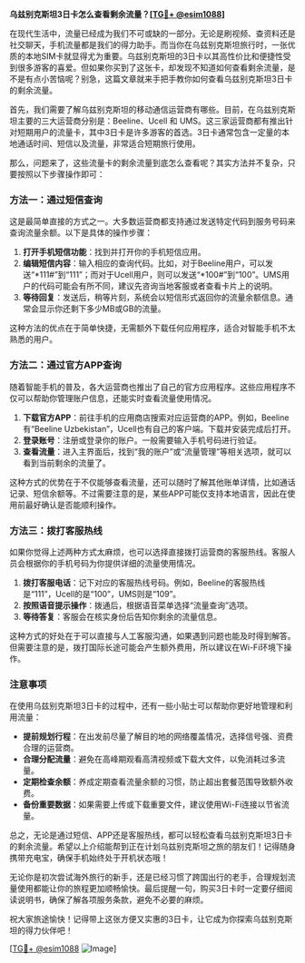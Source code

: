 **乌兹别克斯坦3日卡怎么查看剩余流量？[[TG💪+ @esim1088](https://t.me/s/esim1088)]**

在现代生活中，流量已经成为我们不可或缺的一部分。无论是刷视频、查资料还是社交聊天，手机流量都是我们的得力助手。而当你在乌兹别克斯坦旅行时，一张优质的本地SIM卡就显得尤为重要。乌兹别克斯坦的3日卡以其高性价比和便捷性受到很多游客的喜爱。但如果你买到了这张卡，却发现不知道如何查看剩余流量，是不是有点小苦恼呢？别急，这篇文章就来手把手教你如何查看乌兹别克斯坦3日卡的剩余流量。

首先，我们需要了解乌兹别克斯坦的移动通信运营商有哪些。目前，在乌兹别克斯坦主要的三大运营商分别是：Beeline、Ucell 和 UMS。这三家运营商都有推出针对短期用户的流量卡，其中3日卡是许多游客的首选。3日卡通常包含一定量的本地通话时间、短信以及流量，非常适合短期旅行使用。

那么，问题来了，这些流量卡的剩余流量到底怎么查看呢？其实方法并不复杂，只要按照以下步骤操作即可：

### 方法一：通过短信查询

这是最简单直接的方式之一。大多数运营商都支持通过发送特定代码到服务号码来查询流量余额。以下是具体的操作步骤：

1. **打开手机短信功能**：找到并打开你的手机短信应用。
2. **编辑短信内容**：输入相应的查询代码。比如，对于Beeline用户，可以发送“*111#”到“111”；而对于Ucell用户，则可以发送“*100#”到“100”。UMS用户的代码可能会有所不同，建议先咨询当地客服或者查看卡片上的说明。
3. **等待回复**：发送后，稍等片刻，系统会以短信形式返回你的流量余额信息。通常会显示你还剩下多少MB或GB的流量。

这种方法的优点在于简单快捷，无需额外下载任何应用程序，适合对智能手机不太熟悉的用户。

### 方法二：通过官方APP查询

随着智能手机的普及，各大运营商也推出了自己的官方应用程序。这些应用程序不仅可以帮助你管理账户信息，还能实时查看流量使用情况。

1. **下载官方APP**：前往手机的应用商店搜索对应运营商的APP。例如，Beeline有“Beeline Uzbekistan”，Ucell也有自己的客户端。下载并安装完成后打开。
2. **登录账号**：注册或登录你的账户。一般需要输入手机号码进行验证。
3. **查看流量**：进入主界面后，找到“我的账户”或“流量管理”等相关选项，就可以看到当前剩余的流量了。

这种方式的优势在于不仅能够查看流量，还可以随时了解其他账单详情，比如通话记录、短信余额等。不过需要注意的是，某些APP可能仅支持本地语言，因此在使用前最好确认是否能顺利操作。

### 方法三：拨打客服热线

如果你觉得上述两种方式太麻烦，也可以选择直接拨打运营商的客服热线。客服人员会根据你的手机号码为你提供详细的流量使用情况。

1. **拨打客服电话**：记下对应的客服热线号码。例如，Beeline的客服热线是“111”，Ucell的是“100”，UMS则是“109”。
2. **按照语音提示操作**：拨通后，根据语音菜单选择“流量查询”选项。
3. **等待答复**：客服会在核实身份后告知你剩余的流量信息。

这种方式的好处在于可以直接与人工客服沟通，如果遇到问题也能及时得到解答。但需要注意的是，拨打国际长途可能会产生额外费用，所以建议在Wi-Fi环境下操作。

### 注意事项

在使用乌兹别克斯坦3日卡的过程中，还有一些小贴士可以帮助你更好地管理和利用流量：

- **提前规划行程**：在出发前尽量了解目的地的网络覆盖情况，选择信号强、资费合理的运营商。
- **合理分配流量**：避免在高峰期观看高清视频或下载大文件，以免消耗过多流量。
- **定期检查余额**：养成定期查看流量余额的习惯，防止超出套餐范围导致额外收费。
- **备份重要数据**：如果需要上传或下载重要文件，建议使用Wi-Fi连接以节省流量。

总之，无论是通过短信、APP还是客服热线，都可以轻松查看乌兹别克斯坦3日卡的剩余流量。希望以上介绍能帮到正在计划乌兹别克斯坦之旅的朋友们！记得随身携带充电宝，确保手机始终处于开机状态哦！

无论你是初次尝试海外旅行的新手，还是已经习惯了跨国出行的老手，合理规划流量使用都能让你的旅程更加顺畅愉快。最后提醒一句，购买3日卡时一定要仔细阅读说明书，确保了解各项服务条款，避免不必要的麻烦。

祝大家旅途愉快！记得带上这张方便又实惠的3日卡，让它成为你探索乌兹别克斯坦的得力伙伴吧！

[[TG💪+ @esim1088](https://t.me/s/esim1088) ![Image](https://i.postimg.cc/4NQfJmqS/Snipaste-2025-05-13-00-14-12.png)]